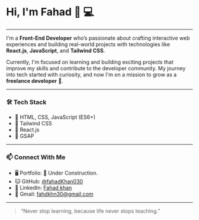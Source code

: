 # Hi, I'm Fahad 👋 💻

---

I'm a **Front-End Developer** who’s passionate about crafting interactive web experiences and building real-world projects with technologies like **React.js**, **JavaScript**, and **Tailwind CSS**.

Currently, I'm focused on learning and building exciting projects that improve my skills and contribute to the developer community. My journey into tech started with curiosity, and now I'm on a mission to grow as a **freelance developer** 🚀.

---

### 🛠 Tech Stack

- 🔹 HTML, CSS, JavaScript (ES6+)
- 🔹 Tailwind CSS
- 🔹 React.js
- 🔹 GSAP

---

### 📫 Connect With Me

- 🖥 Portfolio: 🚧 Under Construction.
- 🐱 GitHub: [@fahadKhan030](https://github.com/fahadKhan030)
- 💼 LinkedIn: [Fahad khan](https://www.linkedin.com/in/fahad-khan-33abb7272?utm_source=share&utm_campaign=share_via&utm_content=profile&utm_medium=ios_app )
- 📧 Gmail: [fahdkhn30@gmail.com](mailto:fahdkhn30@gmail.com)
---

> “Never stop learning, because life never stops teaching.” 
